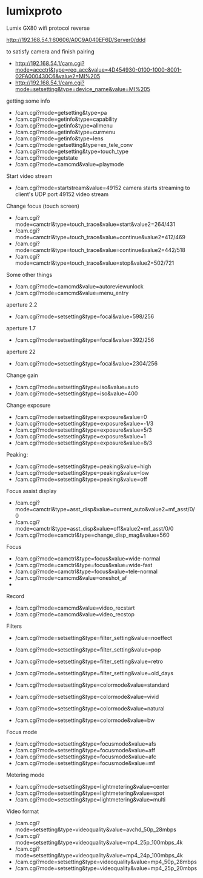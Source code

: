 # lumixproto
Lumix GX80 wifi protocol reverse


http://192.168.54.1:60606/A0C9A040EF6D/Server0/ddd

to satisfy camera and finish pairing

 - http://192.168.54.1/cam.cgi?mode=accctrl&type=req_acc&value=4D454930-0100-1000-8001-02FA000430C6&value2=MI%205
 - http://192.168.54.1/cam.cgi?mode=setsetting&type=device_name&value=MI%205

getting some info

- /cam.cgi?mode=getsetting&type=pa
- /cam.cgi?mode=getinfo&type=capability
- /cam.cgi?mode=getinfo&type=allmenu
- /cam.cgi?mode=getinfo&type=curmenu
- /cam.cgi?mode=getinfo&type=lens
- /cam.cgi?mode=getsetting&type=ex_tele_conv
- /cam.cgi?mode=getsetting&type=touch_type
- /cam.cgi?mode=getstate
- /cam.cgi?mode=camcmd&value=playmode

Start video stream
- /cam.cgi?mode=startstream&value=49152
camera starts streaming to client's UDP port 49152 video stream

Change focus (touch screen)

- /cam.cgi?mode=camctrl&type=touch_trace&value=start&value2=264/431
- /cam.cgi?mode=camctrl&type=touch_trace&value=continue&value2=412/469
- /cam.cgi?mode=camctrl&type=touch_trace&value=continue&value2=442/518
- /cam.cgi?mode=camctrl&type=touch_trace&value=stop&value2=502/721

Some other things

- /cam.cgi?mode=camcmd&value=autoreviewunlock
- /cam.cgi?mode=camcmd&value=menu_entry


aperture 2.2

- /cam.cgi?mode=setsetting&type=focal&value=598/256

aperture 1.7

- /cam.cgi?mode=setsetting&type=focal&value=392/256

aperture 22

- /cam.cgi?mode=setsetting&type=focal&value=2304/256

Change gain

- /cam.cgi?mode=setsetting&type=iso&value=auto
- /cam.cgi?mode=setsetting&type=iso&value=400

Change exposure

- /cam.cgi?mode=setsetting&type=exposure&value=0
- /cam.cgi?mode=setsetting&type=exposure&value=-1/3
- /cam.cgi?mode=setsetting&type=exposure&value=5/3
- /cam.cgi?mode=setsetting&type=exposure&value=1
- /cam.cgi?mode=setsetting&type=exposure&value=8/3

Peaking:

- /cam.cgi?mode=setsetting&type=peaking&value=high
- /cam.cgi?mode=setsetting&type=peaking&value=low
- /cam.cgi?mode=setsetting&type=peaking&value=off

Focus assist display
- /cam.cgi?mode=camctrl&type=asst_disp&value=current_auto&value2=mf_asst/0/0
- /cam.cgi?mode=camctrl&type=asst_disp&value=off&value2=mf_asst/0/0
- /cam.cgi?mode=camctrl&type=change_disp_mag&value=560

Focus
- /cam.cgi?mode=camctrl&type=focus&value=wide-normal
- /cam.cgi?mode=camctrl&type=focus&value=wide-fast
- /cam.cgi?mode=camctrl&type=focus&value=tele-normal
- /cam.cgi?mode=camcmd&value=oneshot_af
-

Record
- /cam.cgi?mode=camcmd&value=video_recstart
- /cam.cgi?mode=camcmd&value=video_recstop

Filters
- /cam.cgi?mode=setsetting&type=filter_setting&value=noeffect
- /cam.cgi?mode=setsetting&type=filter_setting&value=pop
- /cam.cgi?mode=setsetting&type=filter_setting&value=retro
- /cam.cgi?mode=setsetting&type=filter_setting&value=old_days

- /cam.cgi?mode=setsetting&type=colormode&value=standard
- /cam.cgi?mode=setsetting&type=colormode&value=vivid
- /cam.cgi?mode=setsetting&type=colormode&value=natural
- /cam.cgi?mode=setsetting&type=colormode&value=bw

Focus mode
- /cam.cgi?mode=setsetting&type=focusmode&value=afs
- /cam.cgi?mode=setsetting&type=focusmode&value=aff
- /cam.cgi?mode=setsetting&type=focusmode&value=afc
- /cam.cgi?mode=setsetting&type=focusmode&value=mf

Metering mode
- /cam.cgi?mode=setsetting&type=lightmetering&value=center
- /cam.cgi?mode=setsetting&type=lightmetering&value=spot
- /cam.cgi?mode=setsetting&type=lightmetering&value=multi

Video format
- /cam.cgi?mode=setsetting&type=videoquality&value=avchd_50p_28mbps
- /cam.cgi?mode=setsetting&type=videoquality&value=mp4_25p_100mbps_4k
- /cam.cgi?mode=setsetting&type=videoquality&value=mp4_24p_100mbps_4k
- /cam.cgi?mode=setsetting&type=videoquality&value=mp4_50p_28mbps
- /cam.cgi?mode=setsetting&type=videoquality&value=mp4_25p_20mbps

